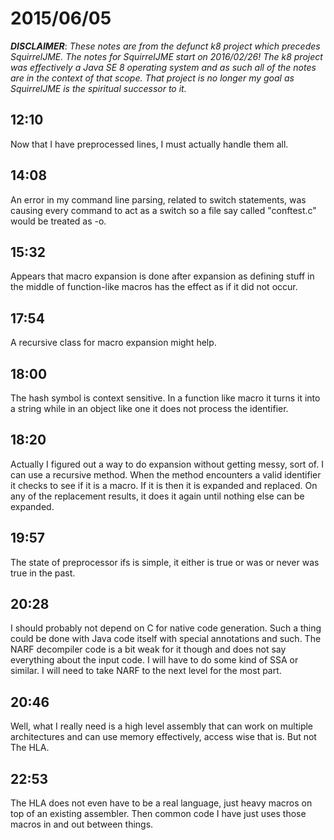 # 2015/06/05

***DISCLAIMER***: _These notes are from the defunct k8 project which_
_precedes SquirrelJME. The notes for SquirrelJME start on 2016/02/26!_
_The k8 project was effectively a Java SE 8 operating system and as such_
_all of the notes are in the context of that scope. That project is no_
_longer my goal as SquirrelJME is the spiritual successor to it._

## 12:10

Now that I have preprocessed lines, I must actually handle them all.

## 14:08

An error in my command line parsing, related to switch statements, was causing
every command to act as a switch so a file say called "conftest.c" would be
treated as -o.

## 15:32

Appears that macro expansion is done after expansion as defining stuff in the
middle of function-like macros has the effect as if it did not occur.

## 17:54

A recursive class for macro expansion might help.

## 18:00

The hash symbol is context sensitive. In a function like macro it turns it
into a string while in an object like one it does not process the identifier.

## 18:20

Actually I figured out a way to do expansion without getting messy, sort of. I
can use a recursive method. When the method encounters a valid identifier it
checks to see if it is a macro. If it is then it is expanded and replaced. On
any of the replacement results, it does it again until nothing else can be
expanded.

## 19:57

The state of preprocessor ifs is simple, it either is true or was or never was
true in the past.

## 20:28

I should probably not depend on C for native code generation. Such a thing
could be done with Java code itself with special annotations and such. The
NARF decompiler code is a bit weak for it though and does not say everything
about the input code. I will have to do some kind of SSA or similar. I will
need to take NARF to the next level for the most part.

## 20:46

Well, what I really need is a high level assembly that can work on multiple
architectures and can use memory effectively, access wise that is. But not The
HLA.

## 22:53

The HLA does not even have to be a real language, just heavy macros on top of
an existing assembler. Then common code I have just uses those macros in and
out between things.

